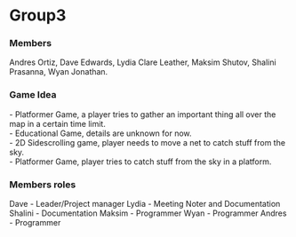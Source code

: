 # Group3
<h3>Members</h3>
<p>
Andres Ortiz,
Dave Edwards,
Lydia Clare Leather,
Maksim Shutov,
Shalini Prasanna,
Wyan Jonathan.
</p>
<h3>Game Idea</h3>
<p>
- Platformer Game, a player tries to gather an important thing all over the map in a certain time limit.<br/>
- Educational Game, details are unknown for now.<br/>
- 2D Sidescrolling game, player needs to move a net to catch stuff from the sky.<br/>
- Platformer Game, player tries to catch stuff from the sky in a platform.<br/>
</p>
<h3>Members roles</h3>
<p>
Dave - Leader/Project manager
Lydia - Meeting Noter and Documentation
Shalini - Documentation
Maksim - Programmer
Wyan - Programmer
Andres - Programmer
</p>
